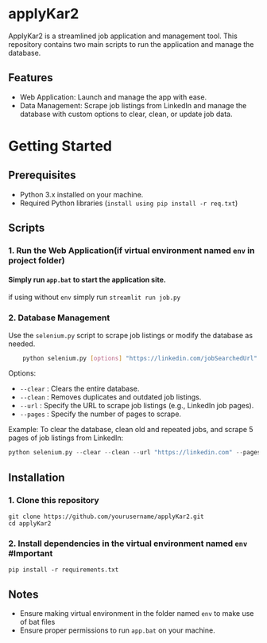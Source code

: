 
# applyKar2


ApplyKar2 is a streamlined job application and management tool. This repository contains two main scripts to run the application and manage the database.




## Features

 - Web Application: Launch and manage the app with ease.
 - Data Management: Scrape job listings from LinkedIn and manage the database with custom options to clear, clean, or update job data.
 

# Getting Started
## Prerequisites

 - Python 3.x installed on your machine.
 - Required Python libraries (```install using pip install -r req.txt```)
## Scripts
### 1. Run the Web Application(if virtual environment named ```env``` in project folder)
#### Simply run ```app.bat``` to start the application site.
 
 if using without ```env``` simply run 
 ```streamlit run job.py```
### 2. Database Management
Use the ```selenium.py``` script to scrape job listings or modify the database as needed. 
```bash
    python selenium.py [options] "https://linkedin.com/jobSearchedUrl"

```
Options:
- ```--clear``` : Clears the entire database.
- ```--clean``` : Removes duplicates and outdated job listings.
- ```--url``` : Specify the URL to scrape job listings (e.g., LinkedIn job pages).
- ```--pages``` : Specify the number of pages to scrape.

Example:
To clear the database, clean old and repeated jobs, and scrape 5 pages of job listings from LinkedIn:
```Python
python selenium.py --clear --clean --url "https://linkedin.com" --pages 5

```

## Installation
### 1. Clone this repository
```
git clone https://github.com/yourusername/applyKar2.git
cd applyKar2
```
### 2. Install dependencies in the virtual environment named ```env``` #Important
``` 
pip install -r requirements.txt
```
## Notes
- Ensure making virtual environment in the folder named ```env``` to make use of bat files
- Ensure proper permissions to run ```app.bat``` on your machine.
